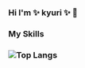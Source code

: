 ### Hi I'm ✨ kyuri ✨ 👋

### My Skills
### ![Top Langs](https://github-readme-stats.vercel.app/api/top-langs/?username=kyuriiii&layout=compact)
<!--
**kyuriiii/kyuriiii** is a ✨ _special_ ✨ repository because its `README.md` (this file) appears on your GitHub profile.

Here are some ideas to get you started:

- 🔭 I’m currently working on ...
- 🌱 I’m currently learning ...
- 👯 I’m looking to collaborate on ...
- 🤔 I’m looking for help with ...
- 💬 Ask me about ...
- 📫 How to reach me: ...
- 😄 Pronouns: ...
- ⚡ Fun fact: ...
-->
